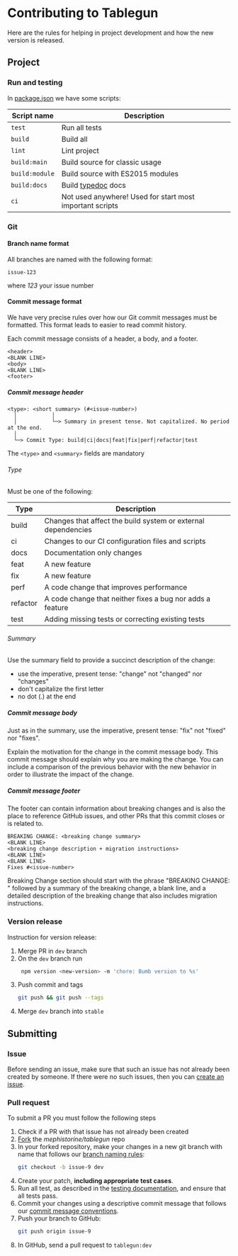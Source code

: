 # Contributing to Tablegun

Here are the rules for helping in project development and how the new version is released.

## Project

### Run and testing

In [package.json](package.json) we have some scripts:

| Script name | Description |
|----|----|
| `test` | Run all tests |
| `build` | Build all |
| `lint` | Lint project |
| `build:main` | Build source for classic usage |
| `build:module` | Build source with ES2015 modules |
| `build:docs` | Build [typedoc](typedoc.org) docs |
| `ci` | Not used anywhere! Used for start most important scripts |

### Git

#### Branch name format

All branches are named with the following format:

```text
issue-123
```

where *123* your issue number

#### Commit message format

We have very precise rules over how our Git commit messages must be formatted. This format leads to easier to read commit history.

Each commit message consists of a header, a body, and a footer.

```text
<header>
<BLANK LINE>
<body>
<BLANK LINE>
<footer>
```

##### Commit message header

```text
<type>: <short summary> (#<issue-number>)
  │           │
  │           └─> Summary in present tense. Not capitalized. No period at the end.
  │
  └─> Commit Type: build|ci|docs|feat|fix|perf|refactor|test
```
The `<type>` and `<summary>` fields are mandatory

###### Type

Must be one of the following:

| Type | Description |
|---|---|
| build | Changes that affect the build system or external dependencies |
| ci | Changes to our CI configuration files and scripts |
| docs | Documentation only changes |
| feat | A new feature |
| fix | A new feature |
| perf | A code change that improves performance |
| refactor | A code change that neither fixes a bug nor adds a feature |
| test | Adding missing tests or correcting existing tests |

###### Summary

Use the summary field to provide a succinct description of the change:

- use the imperative, present tense: "change" not "changed" nor "changes"
- don't capitalize the first letter
- no dot (.) at the end

##### Commit message body

Just as in the summary, use the imperative, present tense: "fix" not "fixed" nor "fixes".

Explain the motivation for the change in the commit message body. This commit message should explain why you are making the change. You can include a comparison of the previous behavior with the new behavior in order to illustrate the impact of the change.

##### Commit message footer

The footer can contain information about breaking changes and is also the place to reference GitHub issues, and other PRs that this commit closes or is related to.

```text
BREAKING CHANGE: <breaking change summary>
<BLANK LINE>
<breaking change description + migration instructions>
<BLANK LINE>
<BLANK LINE>
Fixes #<issue-number>
```

Breaking Change section should start with the phrase "BREAKING CHANGE: " followed by a summary of the breaking change, a blank line, and a detailed description of the breaking change that also includes migration instructions.

### Version release

Instruction for version release:

1. Merge PR in `dev` branch
2. On the `dev` branch run
    ```bash
     npm version <new-version> -m 'chore: Bumb version to %s'
    ```
3. Push commit and tags
    ```bash
    git push && git push --tags 
    ```
4. Merge `dev` branch into `stable`

## Submitting

### Issue

Before sending an issue, make sure that such an issue has not already been created by someone. If there were no such issues, then you can [create an issue](https://github.com/mephistorine/tablegun/issues/new).

### Pull request

To submit a PR you must follow the following steps

1. Check if a PR with that issue has not already been created
2. [Fork](https://docs.github.com/en/github/getting-started-with-github/fork-a-repo) the *mephistorine/tablegun* repo
3. In your forked repository, make your changes in a new git branch with name that follows our [branch naming rules](#branch-name-format):
    ```bash
    git checkout -b issue-9 dev
    ```
4. Create your patch, **including appropriate test cases**.
5. Run all test, as described in the [testing documentation](#run-and-testing), and ensure that all tests pass.
6. Commit your changes using a descriptive commit message that follows our [commit message conventions](#commit-message-format).
7. Push your branch to GitHub:
    ```bash
    git push origin issue-9
    ```
8. In GitHub, send a pull request to `tablegun:dev`

